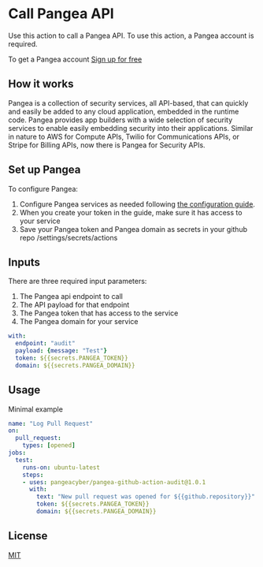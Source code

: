 # Call Pangea API

Use this action to call a Pangea API.
To use this action, a Pangea account is required.

To get a Pangea account [Sign up for free](https://pangea.cloud/signup)

## How it works

Pangea is a collection of security services, all API-based, that can quickly and easily be added to any cloud application, embedded in the runtime code. 
Pangea provides app builders with a wide selection of security services to enable easily embedding security into their applications. 
Similar in nature to AWS for Compute APIs, Twilio for Communications APIs, or Stripe for Billing APIs, now there is Pangea for Security APIs.

## Set up Pangea

To configure Pangea:

1. Configure Pangea services as needed following [the configuration guide](https://pangea.cloud/docs/getting-started/configure-services/).
2. When you create your token in the guide, make sure it has access to your service
3. Save your Pangea token and Pangea domain as secrets in your github repo /settings/secrets/actions

## Inputs

There are three required input parameters:
1. The Pangea api endpoint to call
2. The API payload for that endpoint
3. The Pangea token that has access to the service
4. The Pangea domain for your service

```yml
with:
  endpoint: "audit"
  payload: {message: "Test"}
  token: ${{secrets.PANGEA_TOKEN}}
  domain: ${{secrets.PANGEA_DOMAIN}}
```

## Usage

Minimal example

```yml
name: "Log Pull Request"
on:
  pull_request:
    types: [opened]
jobs:
  test:
    runs-on: ubuntu-latest
    steps:
    - uses: pangeacyber/pangea-github-action-audit@1.0.1
      with:
        text: "New pull request was opened for ${{github.repository}}"
        token: ${{secrets.PANGEA_TOKEN}}
        domain: ${{secrets.PANGEA_DOMAIN}}
```

## License

[MIT](LICENSE)